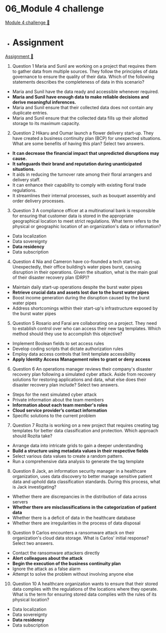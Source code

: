 # 06_Module 4 challenge

[Module 4 challenge 🔗](https://www.coursera.org/learn/cloud-security-risks-identify-and-protect-against-threats/assignment-submission/IMhB0/module-4-challenge)

- # Assignment

[Assignment 🔗](https://www.coursera.org/learn/cloud-security-risks-identify-and-protect-against-threats/assignment-submission/IMhB0/module-4-challenge/attempt)

1.  Question 1
    Maria and Sunil are working on a project that requires them to gather data from multiple sources. They follow the principles of data governance to ensure the quality of their data. Which of the following statements describes the completeness of data in this scenario?

- Maria and Sunil have the data ready and accessible whenever required.
- **Maria and Sunil have enough data to make reliable decisions and derive meaningful inferences.**
- Maria and Sunil ensure that their collected data does not contain any duplicate entries.
- Maria and Sunil ensure that the collected data fills up their allotted storage to its maximum capacity.

2. Question 2
   Hikaru and Oumar launch a flower delivery start-up. They have created a business continuity plan (BCP) for unexpected situations. What are some benefits of having this plan? Select two answers.

- **It can decrease the financial impact that unpredicted disruptions may cause.**
- **It safeguards their brand and reputation during unanticipated situations.**
- It aids in reducing the turnover rate among their floral arrangers and delivery staff.
- It can enhance their capability to comply with existing floral trade regulations.
- It streamlines their internal processes, such as bouquet assembly and order delivery processes.

3. Question 3
   A compliance officer at a multinational bank is responsible for ensuring that customer data is stored in the appropriate geographical location to meet strict regulations. What term refers to the physical or geographic location of an organization's data or information?

- Data localization
- Data sovereignty
- **Data residency**
- Data subscription

4. Question 4
   Nia and Cameron have co-founded a tech start-up. Unexpectedly, their office building’s water pipes burst, causing disruption in their operations. Given the situation, what is the main goal of their disaster recovery plan (DRP)?

- Maintain daily start-up operations despite the burst water pipes
- **Retrieve crucial data and assets lost due to the burst water pipes**
- Boost income generation during the disruption caused by the burst water pipes
- Address shortcomings within their start-up's infrastructure exposed by the burst water pipes

5. Question 5
   Rosario and Farai are collaborating on a project. They need to establish control over who can access their new tag templates. Which method should they use to accomplish this objective?

- Implement Boolean fields to set access rules
- Develop coding scripts that dictate authorization rules
- Employ data access controls that limit template accessibility
- **Apply Identity Access Management roles to grant or deny access**

6. Question 6
   An operations manager reviews their company's disaster recovery plan following a simulated cyber attack. Aside from recovery solutions for restoring applications and data, what else does their disaster recovery plan include? Select two answers.

- Steps for the next simulated cyber attack
- Private information about the team members
- **Information about each team member's roles**
- **Cloud service provider’s contact information**
- Specific solutions to the current problem

7. Question 7
   Rozita is working on a new project that requires creating tag templates for better data classification and protection. Which approach should Rozita take?

- Arrange data into intricate grids to gain a deeper understanding
- **Build a structure using metadata values in their respective fields**
- Select various data values to create a random pattern.
- Run a comprehensive data analysis to generate the tag template

8. Question 8
   Jack, an information security manager in a healthcare organization, uses data discovery to better manage sensitive patient data and uphold data classification standards. During this process, what is Jack investigating?

- Whether there are discrepancies in the distribution of data across servers
- **Whether there are misclassifications in the categorization of patient data**
- Whether there is a deficit of data in the healthcare database
- Whether there are irregularities in the process of data disposal

9. Question 9
   Carlos encounters a ransomware attack on their organization's cloud data storage. What is Carlos' initial response? Select two answers.

- Contact the ransomware attackers directly
- **Alert colleagues about the attack**
- **Begin the execution of the business continuity plan**
- Ignore the attack as a false alarm
- Attempt to solve the problem without involving anyone else

10. Question 10
    A healthcare organization wants to ensure that their stored data complies with the regulations of the locations where they operate. What is the term for ensuring stored data complies with the rules of its physical location?

- Data localization
- Data sovereignty
- **Data residency**
- Data subscription
